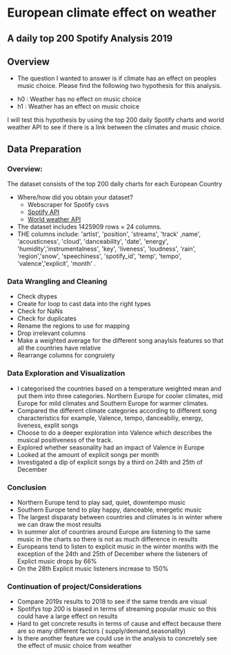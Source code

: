 # European climate effect on weather
## A daily top 200 Spotify Analysis 2019


## Overview

* The question I wanted to answer is if climate has an effect on peoples music choice. Please find the following two hypothesis for this analysis. 

- h0 : Weather has no effect on music choice 
- h1 : Weather has an effect on music choice 

I will test this hypothesis by using the top 200 daily Spotify charts and world weather API to see if there is a link between the climates and music choice. 

## Data Preparation

### Overview:

The dataset consists of the top 200 daily charts for each European Country 
* Where/how did you obtain your dataset?
	* Webscraper for Spotify csvs
	* [Spotify API](https://developer.spotify.com/documentation/web-api/)
    * [World weather API](https://www.worldweatheronline.com/developer/api/)
* The dataset includes 1425909 rows × 24 columns.
* THE columns include: 'artist', 'position', 'streams', 'track' ,name', 'acousticness', 'cloud', 'danceability', 'date', 'energy', 'humidity','instrumentalness', 'key', 'liveness', 'loudness', 'rain', 'region','snow', 'speechiness', 'spotify_id', 'temp', 'tempo', 'valence','explicit', 'month'
.

### Data Wrangling and Cleaning

* Check dtypes
* Create for loop to cast data into the right types
* Check for NaNs
* Check for duplicates
* Rename the regions to use for mapping
* Drop irrelevant columns
* Make a weighted average for the different song anaylsis features so that all the countries have relative 
* Rearrange columns for congruiety


### Data Exploration and Visualization

* I categorised the countries based on a temperature weighted mean and put them into three categories. Northern Europe for cooler climates, mid Europe for mild climates and Southern Europe for warmer climates.
* Compared the different climate categories according to different song characteristics for example, Valence, tempo, danceabiliy, energy, liveness, explit songs
* Choose to do a deeper exploration into Valence which describes the musical positiveness of the track. 
* Explored whether seasonality had an impact of Valence in Europe
* Looked at the amount of explicit songs per month
* Investigated a dip of explicit songs by a third on 24th and 25th of December




### Conclusion

* Northern Europe tend to play sad, quiet, downtempo music
* Southern Europe tend to play happy, danceable, energetic music 
* The largest disparaty between countries and climates is in winter where we can draw the most results
* In summer alot of countries around Europe are listening to the same music in the charts so there is not as much difference in results
* Europeans tend to listen to explicit music in the winter months with the exception of the 24th and 25th of December where the listeners of Explict music drops by 66%
* On the 28th Explicit music listeners increase to 150% 


### Continuation of project/Considerations 

* Compare 2019s results to 2018 to see if the same trends are visual
* Spotifys top 200 is biased in terms of streaming popular music so this could have a large effect on results
* Hard to get concrete results in terms of cause and effect because there are so many different factors ( supply/demand,seasonality)
* Is there another feature we could use in the analysis to concretely see the effect of music choice from weather


